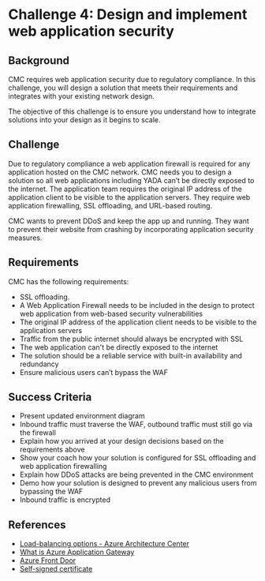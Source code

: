 # Challenge 4: Design and implement web application security

## Background

CMC requires web application security due to regulatory compliance. In this challenge, you will design a solution that meets their requirements and integrates with your existing network design.

The objective of this challenge is to ensure you understand how to integrate solutions into your design as it begins to scale.

## Challenge

Due to regulatory compliance a web application firewall is required for any application hosted on the CMC network. CMC needs you to design a solution so all web applications including YADA can’t be directly exposed to the internet. The application team requires the original IP address of the application client to be visible to the application servers. They require web application firewalling, SSL offloading, and URL-based routing.

CMC wants to prevent DDoS and keep the app up and running. They want to prevent their website from crashing by incorporating application security measures.

## Requirements

CMC has the following requirements:

- SSL offloading.
- A Web Application Firewall needs to be included in the design to protect web application from web-based security vulnerabilities
- The original IP address of the application client needs to be visible to the application servers
- Traffic from the public internet should always be encrypted with SSL
- The web application can't be directly exposed to the internet
- The solution should be a reliable service with built-in availability and redundancy
- Ensure malicious users can’t bypass the WAF

## Success Criteria

- Present updated environment diagram
- Inbound traffic must traverse the WAF, outbound traffic must still go via the firewall
- Explain how you arrived at your design decisions based on the requirements above
- Show your coach how your solution is configured for SSL offloading and web application firewalling
- Explain how DDoS attacks are being prevented in the CMC environment
- Demo how your solution is designed to prevent any malicious users from bypassing the WAF
- Inbound traffic is encrypted

## References

- [Load-balancing options - Azure Architecture Center](https://learn.microsoft.com/en-us/azure/architecture/guide/technology-choices/load-balancing-overview?toc=%2Fazure%2Fnetworking%2Ffundamentals%2Ftoc.json)
- [What is Azure Application Gateway](https://learn.microsoft.com/en-us/azure/application-gateway/overview?toc=%2Fazure%2Fnetworking%2Ffundamentals%2Ftoc.json)
- [Azure Front Door](https://learn.microsoft.com/en-us/azure/frontdoor/front-door-overview?toc=%2Fazure%2Fnetworking%2Ffundamentals%2Ftoc.json)
- [Self-signed certificate](https://learn.microsoft.com/en-us/azure/active-directory/develop/howto-create-self-signed-certificate)
